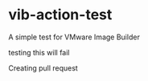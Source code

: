 # vib-action-test
A simple test for VMware Image Builder

testing this will fail

Creating pull request
